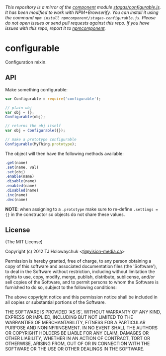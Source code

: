 *This repository is a mirror of the [component](http://component.io) module [stagas/configurable.js](http://github.com/stagas/configurable.js). It has been modified to work with NPM+Browserify. You can install it using the command `npm install npmcomponent/stagas-configurable.js`. Please do not open issues or send pull requests against this repo. If you have issues with this repo, report it to [npmcomponent](https://github.com/airportyh/npmcomponent).*
# configurable

  Configuration mixin.

## API

 Make something configurable:

```js
var Configurable = require('configurable');

// plain obj
var obj = {};
Configurable(obj);

// returns the obj itself
var obj = Configurable({});

// make a prototype configurable
Configurable(MyThing.prototype);
```

The object will then have the following methods available:

```js
.get(name)
.set(name, val)
.set(obj)
.enable(name)
.disable(name)
.enabled(name)
.disabled(name)
.inc(name)
.dec(name)
```

__NOTE__: when assigning to a `.prototype` make sure to re-define `.settings = {}`
in the constructor so objects do not share these values.

## License 

(The MIT License)

Copyright (c) 2012 TJ Holowaychuk &lt;tj@vision-media.ca&gt;

Permission is hereby granted, free of charge, to any person obtaining
a copy of this software and associated documentation files (the
'Software'), to deal in the Software without restriction, including
without limitation the rights to use, copy, modify, merge, publish,
distribute, sublicense, and/or sell copies of the Software, and to
permit persons to whom the Software is furnished to do so, subject to
the following conditions:

The above copyright notice and this permission notice shall be
included in all copies or substantial portions of the Software.

THE SOFTWARE IS PROVIDED 'AS IS', WITHOUT WARRANTY OF ANY KIND,
EXPRESS OR IMPLIED, INCLUDING BUT NOT LIMITED TO THE WARRANTIES OF
MERCHANTABILITY, FITNESS FOR A PARTICULAR PURPOSE AND NONINFRINGEMENT.
IN NO EVENT SHALL THE AUTHORS OR COPYRIGHT HOLDERS BE LIABLE FOR ANY
CLAIM, DAMAGES OR OTHER LIABILITY, WHETHER IN AN ACTION OF CONTRACT,
TORT OR OTHERWISE, ARISING FROM, OUT OF OR IN CONNECTION WITH THE
SOFTWARE OR THE USE OR OTHER DEALINGS IN THE SOFTWARE.